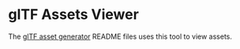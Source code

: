 # glTF Assets Viewer
The [glTF asset generator](https://github.com/bghgary/glTF-Asset-Generator) README files uses this tool to view assets.
